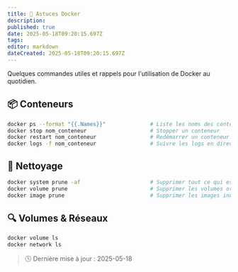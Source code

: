 ```yaml
---
title: 🐳 Astuces Docker
description: 
published: true
date: 2025-05-18T09:20:15.697Z
tags: 
editor: markdown
dateCreated: 2025-05-18T09:20:15.697Z
---
```



Quelques commandes utiles et rappels pour l'utilisation de Docker au quotidien.

## 📦 Conteneurs

```bash
docker ps --format "{{.Names}}"              # Liste les noms des conteneurs
docker stop nom_conteneur                    # Stopper un conteneur
docker restart nom_conteneur                 # Redémarrer un conteneur
docker logs -f nom_conteneur                 # Suivre les logs en direct
```

## 🧼 Nettoyage

```bash
docker system prune -af                      # Supprimer tout ce qui est inutilisé
docker volume prune                          # Supprimer les volumes orphelins
docker image prune                           # Supprimer les images inutilisées
```

## 🔍 Volumes & Réseaux

```bash
docker volume ls
docker network ls
```

> 🕓 Dernière mise à jour : 2025-05-18